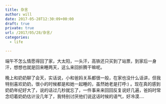 ```yaml
---
title: 杂言
author: will
date: 2017-05-28T12:30:09+00:00
draft: true
private: true
url: /2017/05/28/杂言/
categories:
  - life

---
```

端午不怎么情愿得回了家，大太阳，一头汗，高铁还只买到了站票，到家后一身汗，想想也就是回来睡两天，这么来回折腾干嘛呢。

晚上和奶奶聊了会天，实话说，小和爸妈关系都很一般，在家也没什么话讲，但我特别喜欢奶奶，很小的时候都是和她一起睡的，虽然她老是打呼:) 。现在真的感到奶奶年纪好大了，说的话过几秒就忘了，一件事来来回回反复说好几遍，爸妈时常念叨着奶奶估计没几年了，我特别讨厌他们说这话时候的语气，好冷漠&#8230;.
